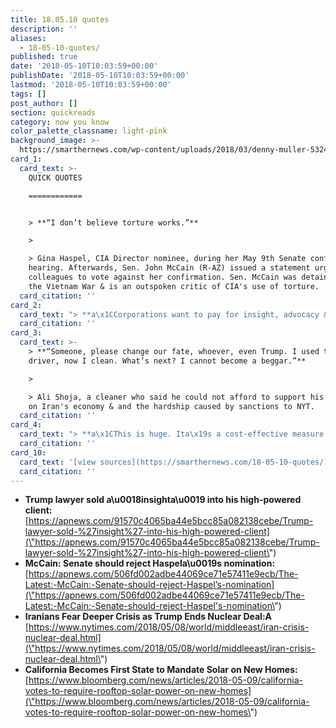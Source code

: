 ```yaml
---
title: 18.05.10 quotes
description: ''
aliases:
  - 18-05-10-quotes/
published: true
date: '2018-05-10T10:03:59+00:00'
publishDate: '2018-05-10T10:03:59+00:00'
lastmod: '2018-05-10T10:03:59+00:00'
tags: []
post_author: []
section: quickreads
category: now you know
color_palette_classname: light-pink
background_image: >-
  https://smarthernews.com/wp-content/uploads/2018/03/denny-muller-532462-unsplash-scaled.jpg
card_1:
  card_text: >-
    QUICK QUOTES

    ============


    > **“I don’t believe torture works.”**

    > 

    > Gina Haspel, CIA Director nominee, during her May 9th Senate confirmation
    hearing. Afterwards, Sen. John McCain (R-AZ) issued a statement urging his
    colleagues to vote against her confirmation. Sen. McCain was detained during
    the Vietnam War & is an outspoken critic of CIA's use of torture.
  card_citation: ''
card_2:
  card_text: "> **a\x1CCorporations want to pay for insight, advocacy & expertise on a White House. Michael offered that. He didna\x19t do anything wrong.”**\n> \n> Sam Nurnberg, former Trump campaign aide, on allegations that Pres. Trump's personal lawyer Michael Cohen sold \"insight\" into the new president. AT&T and Novartis confirmed payments. Cohen is also under investigation over payment to porn star Stormy Daniels."
  card_citation: ''
card_3:
  card_text: >-
    > **“Someone, please change our fate, whoever, even Trump. I used to be a
    driver, now I clean. What’s next? I cannot become a beggar.”**

    > 

    > Ali Shoja, a cleaner who said he could not afford to support his family,
    on Iran's economy & and the hardship caused by sanctions to NYT.
  card_citation: ''
card_4:
  card_text: "> **a\x1CThis is huge. Ita\x19s a cost-effective measure that is going to reduce greenhouse gas emissions and support growth in renewable clean energy.a\x1D**\n> \n> Rachel Golden, Sierra Club Senior Campaign Representative, on California's move to becomes the first state to mandate solar panels on new homes. Rule will cut emissions, but also drive home prices higher in a state already known for expensive housing."
  card_citation: ''
card_10:
  card_text: '[view sources](https://smarthernews.com/18-05-10-quotes/)'
  card_citation: ''
---
```

*   **Trump lawyer sold a\\u0018insighta\\u0019 into his high-powered client:** [https://apnews.com/91570c4065ba44e5bcc85a082138cebe/Trump-lawyer-sold-%27insight%27-into-his-high-powered-client](\"https://apnews.com/91570c4065ba44e5bcc85a082138cebe/Trump-lawyer-sold-%27insight%27-into-his-high-powered-client\")
*   **McCain: Senate should reject Haspela\\u0019s nomination:** [https://apnews.com/506fd002adbe44069ce71e57411e9ecb/The-Latest:-McCain:-Senate-should-reject-Haspel’s-nomination](\"https://apnews.com/506fd002adbe44069ce71e57411e9ecb/The-Latest:-McCain:-Senate-should-reject-Haspel's-nomination\")
*   **Iranians Fear Deeper Crisis as Trump Ends Nuclear Deal:A** [https://www.nytimes.com/2018/05/08/world/middleeast/iran-crisis-nuclear-deal.html](\"https://www.nytimes.com/2018/05/08/world/middleeast/iran-crisis-nuclear-deal.html\")
*   **California Becomes First State to Mandate Solar on New Homes:** [https://www.bloomberg.com/news/articles/2018-05-09/california-votes-to-require-rooftop-solar-power-on-new-homes](\"https://www.bloomberg.com/news/articles/2018-05-09/california-votes-to-require-rooftop-solar-power-on-new-homes\")